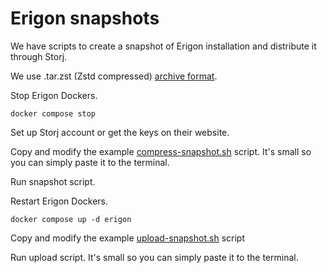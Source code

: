 # Erigon snapshots

We have scripts to create a snapshot of Erigon installation and
distribute it through Storj.

We use .tar.zst (Zstd compressed) [archive format](https://stackoverflow.com/a/75483439/315168).

Stop Erigon Dockers.

```shell
docker compose stop
```

Set up Storj account or get the keys on their website.

Copy and modify the example [compress-snapshot.sh](../bsc-erigon/compress-snapshot.sh) script.
It's small so you can simply paste it to the terminal.

Run snapshot script.

Restart Erigon Dockers.

```shell
docker compose up -d erigon
```

Copy and modify the example [upload-snapshot.sh](../bsc-erigon/upload-snapshot.sh) script

Run upload script.
It's small so you can simply paste it to the terminal.

